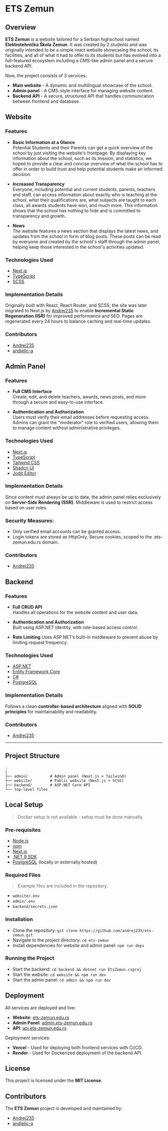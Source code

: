 # ETS Zemun

## Overview

**ETS Zemun** is a website tailored for a Serbian highschool named **Elektrotehnička Škola Zemun**. It was created by 2 students and was originally intended to be a simple react website showcasing the school, its facilities, and all of what it had to offer to its students but has evolved into a full-featured ecosystem including a CMS-like admin panel and a secure backend API.

Now, the project consists of 3 services:

- **Main website** - A dynamic and multilingual showcase of the school.
- **Admin panel** - A CMS-style interface for managing website content.
- **Backend API** - A secure, structured API that handles communication between frontend and database.

## Website

### Features

- **Basic Information at a Glance**  
  Potential Students and their Parents can get a quick overview of the school by just visiting the website's frontpage. By displaying key information about the school, such as its mission, and statistics, we hoped to provide a clear and concise overview of what the school has to offer in order to build trust and help potential students make an informed decision.

- **Increased Transparency**  
  Everyone, including potential and current students, parents, teachers and staff, can access information about exactly who is teaching at the school, what their qualifications are, what subjects are taught to each class, all awards students have won, and much more. This information shows that the school has nothing to hide and is committed to transparency and growth.

- **News**  
  The website features a news section that displays the latest news, and updates from the school in form of blog posts. These posts can be read by everyone and created by the school's staff through the admin panel, helping keep those interested in the school's activities updated.

### Technologies Used

- [Next.js](https://nextjs.org/)
- [TypeScript](https://www.typescriptlang.org/)
- [SCSS](https://sass-lang.com/)

### Implementation Details

Originally built with React, React Router, and SCSS, the site was later migrated to Next.js by [Andrej235](https://github.com/andrej235) to enable **Incremental Static Regeneration (ISR)** for improved performance and SEO. Pages are regenerated every 24 hours to balance caching and real-time updates.

### Contributors

- [Andrej235](https://github.com/andrej235)
- [andjelic-a](https://github.com/andjelic-a)

## Admin Panel

### Features

- **Full CMS Interface**  
  Create, edit, and delete teachers, awards, news posts, and more through a secure and easy-to-use interface.

- **Authentication and Authorization**  
  Users must verify their email addresses before requesting access. Admins can grant the "moderator" role to verified users, allowing them to manage content without administrative privileges.

### Technologies Used

- [Next.js](https://nextjs.org/)
- [TypeScript](https://www.typescriptlang.org/)
- [Tailwind CSS](https://tailwindcss.com/)
- [Shadcn UI](https://ui.shadcn.com/)
- [Jodit Editor](https://xdsoft.net/jodit/)

### Implementation Details

Since content must always be up to date, the admin panel relies exclusively on **Server-Side Rendering (SSR)**. Middleware is used to restrict access based on user roles.

### Security Measures:

- Only verified email accounts can be granted access.
- Login tokens are stored as HttpOnly, Secure cookies, scoped to the .ets-zemun.edu.rs domain.

### Contributors

- [Andrej235](https://github.com/andrej235)

## Backend

### Features

- **Full CRUD API**  
  Handles all operations for the website content and user data.

- **Authentication and Authorization**  
  Built using ASP.NET Identity, with role-based access control.

- **Rate Limiting**
  Uses ASP.NET’s built-in middleware to prevent abuse by limiting request frequency.

### Technologies Used

- [ASP.NET](https://dotnet.microsoft.com/)
- [Entity Framework Core](https://docs.microsoft.com/en-us/ef/core/)
- [C#](https://docs.microsoft.com/en-us/dotnet/csharp/)
- [PostgreSQL](https://www.postgresql.org/)

### Implementation Details

Follows a clean **controller-based architecture** aligned with **SOLID principles** for maintainability and readability.

### Contributors

- [Andrej235](https://github.com/andrej235)

---

## Project Structure

```
.
│
├── admin/          # Admin panel (Next.js + Tailwind)
├── website/        # Public website (Next.js + SCSS)
├── backend/        # ASP.NET Core API
└── top-level files
```

## Local Setup

> Docker setup is not available - setup must be done manually.

### Pre-requisites

- [Node.js](https://nodejs.org/en/download/)
- [npm](https://www.npmjs.com/)
- [Next.js](https://nextjs.org/)
- [.NET 9 SDK](https://dotnet.microsoft.com/en-us/download/)
- [PostgreSQL](https://www.postgresql.org/) (locally or externally hosted)

### Required Files

> Example files are included in the repository.

- `website/.env`
- `admin/.env`
- `backend/secrets.json`

### Installation

- Clone the repository: `git clone https://github.com/andrej235/ets-zemun.git`
- Navigate to the project directory: `cd ets-zemun`
- Install dependencies for website and admin panel: `npm run deps`

### Running the Project

- Start the backend: `cd backend && dotnet run EtsZemun.csproj`
- Start the website: `cd website && npm run dev`
- Start the admin panel: `cd admin && npm run dev`

## Deployment

All services are deployed and live:

- **Website**: [ets-zemun.edu.rs](https://www.ets-zemun.edu.rs/en)
- **Admin Panel**: [admin.ets-zemun.edu.rs](https://admin.ets-zemun.edu.rs)
- **API**: [api.ets-zemun.edu.rs](https://api.ets-zemun.edu.rs)

Deployment services:

- **Vercel** - Used for deploying both frontend services with CI/CD.
- **Render** - Used for Dockerized deployment of the backend API.

## License

This project is licensed under the **MIT License**.

## Contributors

The **ETS Zemun** project is developed and maintained by:

- [Andrej235](https://github.com/andrej235)
- [andjelic-a](https://github.com/andjelic-a)
